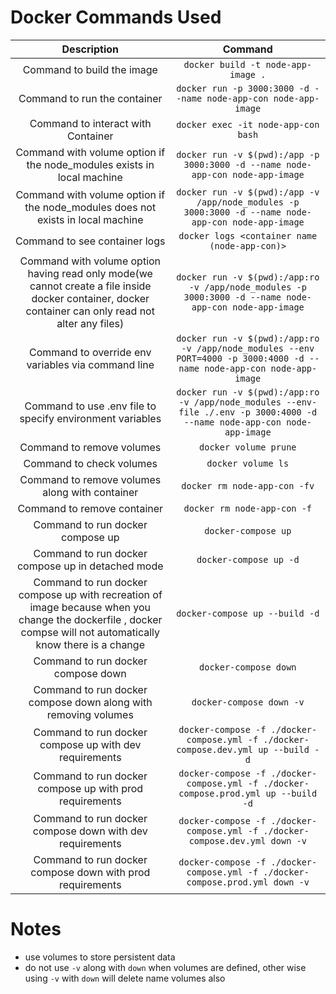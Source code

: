 # Docker Commands Used

| Description | Command |
| :---:        |    :----:   | 
| Command to build the image      | `docker build -t node-app-image .`       | 
| Command to run the container| `docker run -p 3000:3000 -d --name node-app-con node-app-image`| 
| Command to interact with Container | `docker exec -it node-app-con bash` |
| Command with volume option if the node_modules exists in local machine | `docker run -v $(pwd):/app -p 3000:3000 -d --name node-app-con node-app-image` |
| Command with volume option if the node_modules does not exists in local machine| `docker run -v $(pwd):/app -v /app/node_modules -p 3000:3000 -d --name node-app-con node-app-image`|
| Command to see container logs | `docker logs <container name (node-app-con)>` |
| Command with volume option having read only mode(we cannot create a file inside docker container, docker container can only read not alter any files)| `docker run -v $(pwd):/app:ro -v /app/node_modules -p 3000:3000 -d --name node-app-con node-app-image`|
| Command to override env variables via command line | `docker run -v $(pwd):/app:ro -v /app/node_modules --env PORT=4000 -p 3000:4000 -d --name node-app-con node-app-image` |
| Command to use .env file to specify environment variables | `docker run -v $(pwd):/app:ro -v /app/node_modules --env-file ./.env -p 3000:4000 -d --name node-app-con node-app-image` |
| Command to remove volumes | `docker volume prune` |
| Command to check volumes | `docker volume ls` |
| Command to remove volumes along with container | `docker rm node-app-con -fv` |
| Command to remove container | `docker rm node-app-con -f` |
| Command to run docker compose up | `docker-compose up` |
| Command to run docker compose up in detached mode | `docker-compose up -d` |
| Command to run docker compose up with recreation of image because when you change the dockerfile , docker compse will not automatically know there is a change | `docker-compose up --build -d` |
| Command to run docker compose down | `docker-compose down` |
| Command to run docker compose down along with removing volumes | `docker-compose down -v` |
| Command to run docker compose up with dev requirements | `docker-compose -f ./docker-compose.yml -f ./docker-compose.dev.yml up --build -d` |
| Command to run docker compose up with prod requirements | `docker-compose -f ./docker-compose.yml -f ./docker-compose.prod.yml up --build -d` |
| Command to run docker compose down with dev requirements | `docker-compose -f ./docker-compose.yml -f ./docker-compose.dev.yml down -v` |
| Command to run docker compose down with prod requirements | `docker-compose -f ./docker-compose.yml -f ./docker-compose.prod.yml down -v` |


# Notes
- use volumes to store persistent data
- do not use `-v` along with `down` when volumes are defined, other wise using `-v` with `down` will delete name volumes also